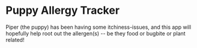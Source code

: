 # Puppy Allergy Tracker

Piper (the puppy) has been having some itchiness-issues, and this app will hopefully help root out the allergen(s) -- be they food or bugbite or plant related!

